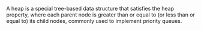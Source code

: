 A heap is a special tree-based data structure that satisfies the heap property, where each parent node is greater than or equal to (or less than or equal to) its child nodes, commonly used to implement priority queues.